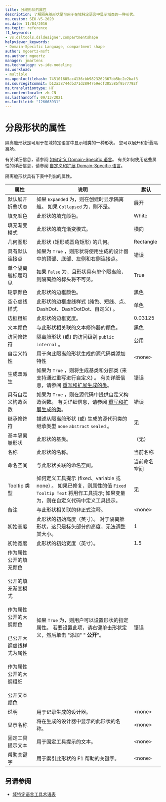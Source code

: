 ```yaml
---
title: 分段形状的属性
description: 了解隔离舱形状是可用于在域特定语言中显示域类的一种形状。
ms.custom: SEO-VS-2020
ms.date: 11/04/2016
ms.topic: reference
f1_keywords:
- vs.dsltools.dsldesigner.compartmentshape
helpviewer_keywords:
- Domain-Specific Language, compartment shape
author: mgoertz-msft
ms.author: mgoertz
manager: jmartens
ms.technology: vs-ide-modeling
ms.workload:
- multiple
ms.openlocfilehash: 745101605ac4136cbb9823262367bb5bc2e2baf3
ms.sourcegitcommit: b12a38744db371d2894769ecf305585f9577792f
ms.translationtype: HT
ms.contentlocale: zh-CN
ms.lasthandoff: 09/13/2021
ms.locfileid: "126663931"
---
```

# <a name="properties-of-compartment-shapes"></a>分段形状的属性
隔离舱形状是可用于在域特定语言中显示域类的一种形状。 您可以展开和折叠隔离舱。

 有关详细信息，请参阅 [如何定义 Domain-Specific 语言](../modeling/how-to-define-a-domain-specific-language.md)。 有关如何使用这些属性的详细信息，请参阅 [自定义和扩展 Domain-Specific 语言](../modeling/customizing-and-extending-a-domain-specific-language.md)。

 隔离舱形状具有下表中列出的属性。

|属性|说明|默认|
|-|-|-|
|默认展开折叠状态|如果 `Expanded` 为，则在创建时显示隔离舱。 如果 `Collapsed` 为，则不是。|展开|
|填充颜色|此形状的填充颜色。|White|
|填充渐变模式|此形状的填充渐变模式。|横向|
|几何图形|此形状 (矩形或圆角矩形) 的几何。|Rectangle|
|具有默认连接点|如果为 `True` ，则形状将使用生成的设计器中的顶部、底部、左侧和右侧连接点。|错误|
|单个隔离舱标题可见|如果 `False` 为，且形状具有单个隔离舱，则隔离舱的标头将不可见。|True|
|轮廓颜色|此形状的边框颜色。|黑色|
|空心虚线样式|此形状的边框虚线样式 (纯色、短线、点、DashDot、DashDotDot、自定义) 。|单色|
|边框粗细|此形状的边框宽度。|0.03125|
|文本颜色|与此形状相关联的文本修饰器的颜色。|黑色|
|访问修饰符|隔离舱形状 (或) 的访问级别 `public` `internal` 。|公用|
|自定义特性|用于向此隔离舱形状生成的源代码类添加特性|\<none>|
|生成双派生|如果为 `True` ，则将生成基类和分部类 (来支持通过重写进行自定义) 。 有关详细信息，请参阅 [重写和扩展生成的类](../modeling/overriding-and-extending-the-generated-classes.md)。|错误|
|具有自定义构造函数|如果为 `True` ，则在源代码中提供自定义构造函数。 有关详细信息，请参阅 [重写和扩展生成的类](../modeling/overriding-and-extending-the-generated-classes.md)。|错误|
|继承修饰符|描述从隔离舱形状 (或) 生成的源代码类的继承类型 `none` `abstract` `sealed` 。|无|
|基本隔离舱形状|此形状的基类。|（无）|
|名称|此形状的名称。|当前名称|
|命名空间|与此形状关联的命名空间。|当前命名空间|
|Tooltip 类型|如何定义工具提示 (fixed、variable 或 none) 。 如果已修复，则属性的值 `Fixed Tooltip Text` 将用作工具提示; 如果变量为，则在自定义代码中定义工具提示。|无|
|备注|与此形状相关联的非正式注释。|\<none>|
|初始高度|此形状的初始高度（英寸）。 对于隔离舱形状，这只是标头部分的高度，无法调整其大小。|1|
|初始宽度|此形状的初始宽度（英寸）。|1.5|
|作为属性公开的填充颜色<br /><br /> 公开的填充渐变模式<br /><br /> 作为属性公开的大纲颜色<br /><br /> 已公开大纲虚线样式为属性<br /><br /> 作为属性公开的大纲粗细<br /><br /> 公开文本颜色|如果 `True` 为，则用户可以设置形状的指定属性。 若要设置此项，请右键单击形状定义，然后单击 "添加" " **公开**"。|错误|
|说明|用于记录生成的设计器。|\<none>|
|显示名称|将在生成的设计器中显示的此形状的名称。|\<none>|
|固定工具提示文本|用于固定工具提示的文本。|\<none>|
|帮助关键字|用于索引此形状的 F1 帮助的关键字。|\<none>|

## <a name="see-also"></a>另请参阅

- [域特定语言工具术语表](/previous-versions/bb126564(v=vs.100))